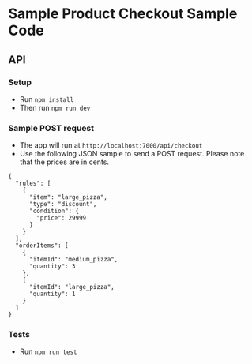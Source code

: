 # Sample Product Checkout Sample Code

## API

### Setup

- Run `npm install`
- Then run `npm run dev`

### Sample POST request

- The app will run at `http://localhost:7000/api/checkout`
- Use the following JSON sample to send a POST request. Please note that the prices are in cents.

```
{
  "rules": [
    {
      "item": "large_pizza",
      "type": "discount",
      "condition": {
        "price": 29999
      }
    }
  ],
  "orderItems": [
    {
      "itemId": "medium_pizza",
      "quantity": 3
    },
    {
      "itemId": "large_pizza",
      "quantity": 1
    }
  ]
}

```

### Tests

- Run `npm run test`
